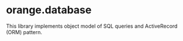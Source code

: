 # orange.database
This library implements object model of SQL queries and ActiveRecord (ORM) pattern.
